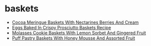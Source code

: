 # baskets

 * [Cocoa Meringue Baskets With Nectarines Berries And Cream](index/c/cocoa-meringue-baskets-with-nectarines-berries-and-cream-105179.json)
 * [Eggs Baked In Crispy Prosciutto Baskets Recipe](index/e/eggs-baked-in-crispy-prosciutto-baskets-recipe.json)
 * [Molasses Cookie Baskets With Lemon Sorbet And Gingered Fruit](index/m/molasses-cookie-baskets-with-lemon-sorbet-and-gingered-fruit-2399.json)
 * [Puff Pastry Baskets With Honey Mousse And Assorted Fruit](index/p/puff-pastry-baskets-with-honey-mousse-and-assorted-fruit-1904.json)

